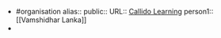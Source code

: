 - #organisation
  alias::
  public:: 
  URL:: [Callido Learning](https://callidolearning.com/)
  person1:: [[Vamshidhar Lanka]]
-